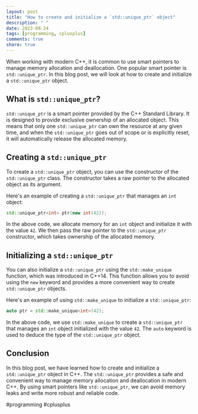 ```yaml
---
layout: post
title: "How to create and initialize a `std::unique_ptr` object"
description: " "
date: 2023-09-24
tags: [programming, cplusplus]
comments: true
share: true
---
```


When working with modern C++, it is common to use smart pointers to manage memory allocation and deallocation. One popular smart pointer is `std::unique_ptr`. In this blog post, we will look at how to create and initialize a `std::unique_ptr` object.

## What is `std::unique_ptr`?

`std::unique_ptr` is a smart pointer provided by the C++ Standard Library. It is designed to provide exclusive ownership of an allocated object. This means that only one `std::unique_ptr` can own the resource at any given time, and when the `std::unique_ptr` goes out of scope or is explicitly reset, it will automatically release the allocated memory.

## Creating a `std::unique_ptr`

To create a `std::unique_ptr` object, you can use the constructor of the `std::unique_ptr` class. The constructor takes a raw pointer to the allocated object as its argument.

Here's an example of creating a `std::unique_ptr` that manages an `int` object:

```cpp
std::unique_ptr<int> ptr(new int(42));
```

In the above code, we allocate memory for an `int` object and initialize it with the value `42`. We then pass the raw pointer to the `std::unique_ptr` constructor, which takes ownership of the allocated memory.

## Initializing a `std::unique_ptr`

You can also initialize a `std::unique_ptr` using the `std::make_unique` function, which was introduced in C++14. This function allows you to avoid using the `new` keyword and provides a more convenient way to create `std::unique_ptr` objects.

Here's an example of using `std::make_unique` to initialize a `std::unique_ptr`:

```cpp
auto ptr = std::make_unique<int>(42);
```

In the above code, we use `std::make_unique` to create a `std::unique_ptr` that manages an `int` object initialized with the value `42`. The `auto` keyword is used to deduce the type of the `std::unique_ptr` object.

## Conclusion

In this blog post, we have learned how to create and initialize a `std::unique_ptr` object in C++. The `std::unique_ptr` provides a safe and convenient way to manage memory allocation and deallocation in modern C++. By using smart pointers like `std::unique_ptr`, we can avoid memory leaks and write more robust and reliable code.

#programming #cplusplus